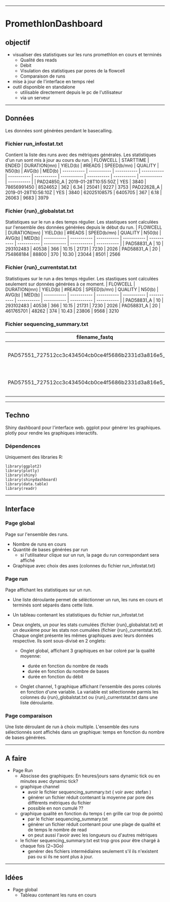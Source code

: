  ---
# PromethIonDashboard

## __objectif__
- visualiser des statistiques sur les runs promethIon en cours et terminés
   - Qualité des reads
   - Débit
   - Visulation des statistiques par pores de la flowcell
   - Comparaison de runs
- mise à jour de l'interface en temps réel
- outil disponible en standalone
   - utilisable directement depuis le pc de l'utilisateur
   - via un serveur

 ---

## __Données__
Les données sont générées pendant le basecalling.

### Fichier run_infostat.txt
Contient la liste des runs avec des métriques générales. Les statistiques d'un run sont mis à jour au cours du run.
| FLOWCELL | STARTTIME | ENDED | DURATION(mn) | YIELD(b) | #READS | SPEED(b/mn) | QUALITY | N50(b) | AVG(b) | MED(b)
| ----------- | ----------- | ----------- | ----------- | ----------- | ----------- | ----------- | ----------- | ----------- | ----------- | ----------- |
| PAD24850_A | 2019-01-28T10:55:50Z | YES | 3840 | 78656991450 | 8524652 | 362 | 6.34 | 25041 | 9227 | 3753
| PAD22628_A | 2019-01-28T10:56:10Z | YES | 3840 | 62025108575 | 6405705 | 367 | 6.18 | 26063 | 9683 | 3979

### Fichier {run}_globalstat.txt
Statistiques sur le run a des temps régulier. Les stastiques sont calculées sur l'ensemble des données générées depuis le début du run.
| FLOWCELL | DURATION(mn) | YIELD(b) | #READS | SPEED(b/mn) | QUALITY | N50(b) | AVG(b) | MED(b)
| ----------- | ----------- | ----------- | ----------- | ----------- | ----------- | ----------- | ----------- | ----------- |
| PAD58831_A | 10 | 293102483 | 40538 | 366 | 10.15 | 21731 | 7230 | 2026
| PAD58831_A | 20 | 754868184 | 88800 | 370 | 10.30 | 23044 | 8501 | 2566

### Fichier {run}_currentstat.txt
Statistiques sur le run a des temps régulier. Les stastiques sont calculées seulement sur données générées à ce moment.
| FLOWCELL | DURATION(mn) | YIELD(b) | #READS | SPEED(b/mn) | QUALITY | N50(b) | AVG(b) | MED(b)
| ----------- | ----------- | ----------- | ----------- | ----------- | ----------- | ----------- | ----------- | ----------- |
| PAD58831_A | 10 | 293102483 | 40538 | 366 | 10.15 | 21731 | 7230 | 2026
| PAD58831_A | 20 | 461765701 | 48262 | 374 | 10.43 | 23806 | 9568 | 3210

### Fichier sequencing_summary.txt

| filename_fastq | filename_fast5 | read_id | run_id | channel | mux | start_time | duration | num_events | passes_filtering | template_start | num_events_template | template_duration | sequence_length_template | mean_qscore_template | strand_score_template | median_template | mad_template | pore_type | experiment_id | sample_id
| ----------- | ----------- | ----------- | ----------- | ----------- | ----------- | ----------- | ----------- | ----------- | ----------- | ----------- | ----------- | ----------- | ----------- | ----------- | ----------- | ----------- | ----------- | ----------- | ----------- | ----------- |
| PAD57551_727512cc3c434504cb0ce4f5686b2331d3a816e5_0.fastq | PAD57551_727512cc3c434504cb0ce4f5686b2331d3a816e5_0.fast5 | 5d43b378-fc90-42f8-8a40-a96a727e0f3e | 727512cc3c434504cb0ce4f5686b2331d3a816e5 | 220 | 1 | 6.329000 | 1.957000 | 0 | FALSE | 6.329000 | 0 | 1.957000 | 303 | 3.458075 | 0.000000 | 66.524208 | 2.193106 | not_set | prom185 | PAD57551
| PAD57551_727512cc3c434504cb0ce4f5686b2331d3a816e5_0.fastq | PAD57551_727512cc3c434504cb0ce4f5686b2331d3a816e5_0.fast5 | ca048888-fb5d-4d13-936a-98d859f77653 | 727512cc3c434504cb0ce4f5686b2331d3a816e5 | 2622 | 1 | 8.062750 | 0.696750 | 0 | TRUE | 8.119250 | 0 | 0.640250 | 200 | 7.601170 | 0.000000 | 54.827648 | 8.406906 | not_set | prom185 | PAD57551

 ---

## __Techno__
Shiny dashboard pour l'interface web.
ggplot pour générer les graphiques.
plotly pour rendre les graphiques interactifs.
### Dépendences
Uniquement des libraries R:
```{r}
library(ggplot2)
library(plotly)
library(shiny)
library(shinydashboard)
library(data.table)
library(readr)
```

---

## __Interface__

### Page global

Page sur l'ensemble des runs.
- Nombre de runs en cours
- Quantité de bases générées par run
  - si l'utilisateur clique sur un run, la page du run correspondant sera affiché 
- Graphique avec choix des axes (colonnes du fichier run_infostat.txt)

### Page run

Page affichant les statistiques sur un run. 
- Une liste déroulante permet de séléctionner un run, les runs en cours et terminés sont séparés dans cette liste.
 - Un tableau contenant les statistiques du fichier run_infostat.txt

- Deux onglets, un pour les stats cumulées (fichier {run}\_globalstat.txt) et un deuxième pour les stats non cumulées (fichier {run}\_currentstat.txt). Chaque onglet présente les mêmes graphiques avec leurs données respective. Ils sont sous-divisé en 2 onglets:
  - Onglet global, affichant 3 graphiques en bar coloré par la qualité moyenne:
     - durée en fonction du nombre de reads
     - durée en fonction du nombre de bases
     - durée en fonction du débit

  - Onglet channel, 1 graphique affichant l'ensemble des pores colorés en fonction d'une variable. La variable est sélectionnée parmis les colonnes du {run}\_globalstat.txt ou {run}\_currentstat.txt dans une liste déroulante.

### Page comparaison

Une liste déroulant de run à choix multiple. L'ensemble des runs sélectionnés sont affichés dans un graphique: temps en fonction du nombre de bases générées.

---

## __A faire__

- Page Run
    - Abscisse des graphiques: En heures/jours sans dynamic tick ou en minutes avec dynamic tick?
    - graphique channel
        - avoir le fichier sequencing_summary.txt ( voir avec stefan )
        - générer un fichier réduit contenant la moyenne par pore des différents métriques du fichier
        - possible en non cumulé ??
    - graphique qualité en fonction du temps ( en grille car trop de points)
        - par le fichier sequencing_summary.txt
        - générer un fichier réduit contenant pour une plage de qualité et de temps le nombre de read
        - on peut aussi l'avoir avec les longueurs ou d'autres métriques
    - le fichier sequencing_summary.txt est trop gros pour être chargé à chaque fois (2~3Go)
        - genérer des fichiers intermédiaires seulement s'il ils n'existent pas ou si ils ne sont plus à jour.
---

## __Idées__
- Page global
    - Tableau contenant les runs en cours












